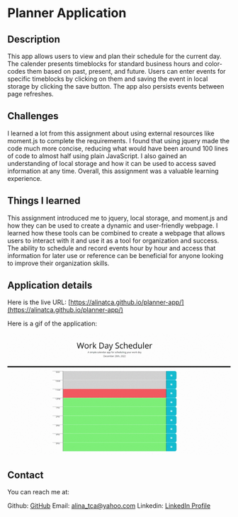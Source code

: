 # Planner Application
## Description

This app allows users to view and plan their schedule for the current day. The calender presents timeblocks for standard business hours and color-codes them based on past, present, and future. Users can enter events for specific timeblocks by clicking on them and saving the event in local storage by clicking the save button. The app also persists events between page refreshes.


## Challenges
I learned a lot from this assignment about using external resources like moment.js to complete the requirements. I found that using jquery made the code much more concise, reducing what would have been around 100 lines of code to almost half using plain JavaScript. I also gained an understanding of local storage and how it can be used to access saved information at any time. Overall, this assignment was a valuable learning experience.


## Things I learned

This assignment introduced me to jquery, local storage, and moment.js and how they can be used to create a dynamic and user-friendly webpage. I learned how these tools can be combined to create a webpage that allows users to interact with it and use it as a tool for organization and success. The ability to schedule and record events hour by hour and access that information for later use or reference can be beneficial for anyone looking to improve their organization skills.

## Application details

Here is the live URL: [https://alinatca.github.io/planner-app/](https://alinatca.github.io/planner-app/)

Here is a gif of the application: 

![website-layout](https://github.com/alinatca/planner-app/blob/9df0b6b64c635ab09e2b52c944ea92c068e61612/assets/images/work-day-scheduler.gif)

## Contact

You can reach me at:

Github: [GitHub](https://github.com/alinatca)
Email: alina_tca@yahoo.com
Linkedin: [LinkedIn Profile](https://www.linkedin.com/in/alina-tudor-7a1047168/)
